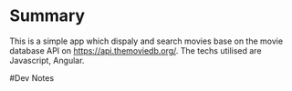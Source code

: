 # Summary
This is a simple app which dispaly and search movies base on the movie database API on  https://api.themoviedb.org/. The techs utilised are Javascript, Angular. 

#Dev Notes
